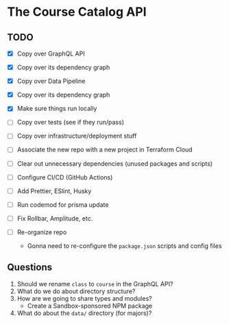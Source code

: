 # The Course Catalog API

## TODO
- [x] Copy over GraphQL API
- [x] Copy over its dependency graph
- [x] Copy over Data Pipeline
- [x] Copy over its dependency graph
- [x] Make sure things run locally
- [ ] Copy over tests (see if they run/pass)
- [ ] Copy over infrastructure/deployment stuff
- [ ] Associate the new repo with a new project in Terraform Cloud

- [ ] Clear out unnecessary dependencies (unused packages and scripts)
- [ ] Configure CI/CD (GitHub Actions)
- [ ] Add Prettier, ESlint, Husky
- [ ] Run codemod for prisma update
- [ ] Fix Rollbar, Amplitude, etc.
- [ ] Re-organize repo
    - Gonna need to re-configure the `package.json` scripts and config files

## Questions
1. Should we rename `class` to `course` in the GraphQL API?
2. What do we do about directory structure?
3. How are we going to share types and modules?
    - Create a Sandbox-sponsored NPM package
4. What do about the `data/` directory (for majors)?
